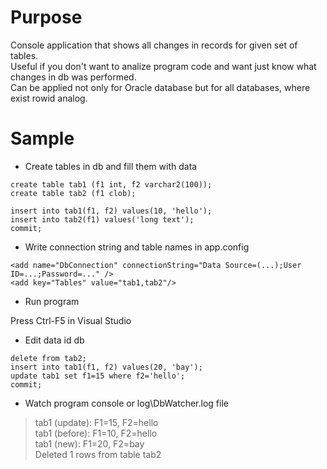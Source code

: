 # Purpose
Console application that shows all changes in records for given set of tables.  
Useful if you don't want to analize program code and want just know what changes in db was performed.  
Can be applied not only for Oracle database but for all databases, where exist rowid analog.  

# Sample
* Create tables in db and fill them with data
```
create table tab1 (f1 int, f2 varchar2(100));
create table tab2 (f1 clob);

insert into tab1(f1, f2) values(10, 'hello');
insert into tab2(f1) values('long text');
commit;
```

* Write connection string and table names in app.config

```
<add name="DbConnection" connectionString="Data Source=(...);User ID=...;Password=..." />
<add key="Tables" value="tab1,tab2"/>
```

* Run program

Press Ctrl-F5 in Visual Studio 

* Edit data id db

```
delete from tab2;
insert into tab1(f1, f2) values(20, 'bay');
update tab1 set f1=15 where f2='hello';
commit;
```

* Watch program console or log\DbWatcher.log file

>tab1 (update): F1=15, F2=hello  
>tab1 (before): F1=10, F2=hello  
>tab1 (new): F1=20, F2=bay  
>Deleted 1 rows from table tab2  
